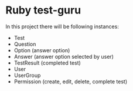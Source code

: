 <h1>Ruby test-guru</h1>

<p>In this project there will be following instances:</p>

<ul>
    <li>Test</li>
    <li>Question</li>
    <li>Option (answer option)</li>
    <li>Answer (answer option selected by user)</li>
    <li>TestResult (completed test)</li>
    <li>User</li>
    <li>UserGroup</li>
    <li>Permission (create, edit, delete, complete test)</li>
</ul>